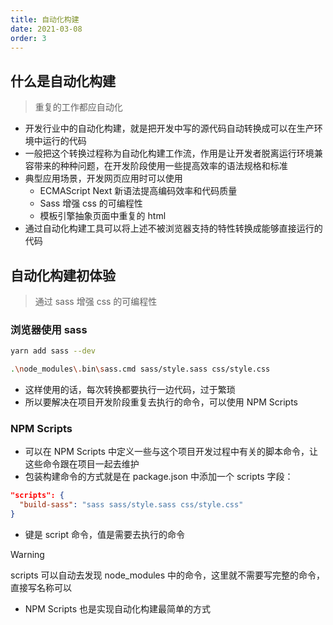 ```yaml
---
title: 自动化构建
date: 2021-03-08
order: 3
---
```


## 什么是自动化构建

> 重复的工作都应自动化

- 开发行业中的自动化构建，就是把开发中写的源代码自动转换成可以在生产环境中运行的代码
- 一般把这个转换过程称为自动化构建工作流，作用是让开发者脱离运行环境兼容带来的种种问题，在开发阶段使用一些提高效率的语法规格和标准
- 典型应用场景，开发网页应用时可以使用
  - ECMAScript Next 新语法提高编码效率和代码质量
  - Sass 增强 css 的可编程性
  - 模板引擎抽象页面中重复的 html
- 通过自动化构建工具可以将上述不被浏览器支持的特性转换成能够直接运行的代码

## 自动化构建初体验

> 通过 sass 增强 css 的可编程性

### 浏览器使用 sass

```bash
yarn add sass --dev

.\node_modules\.bin\sass.cmd sass/style.sass css/style.css
```

- 这样使用的话，每次转换都要执行一边代码，过于繁琐
- 所以要解决在项目开发阶段重复去执行的命令，可以使用 NPM Scripts

### NPM Scripts

- 可以在 NPM Scripts 中定义一些与这个项目开发过程中有关的脚本命令，让这些命令跟在项目一起去维护
- 包装构建命令的方式就是在 package.json 中添加一个 scripts 字段：

```json
"scripts": {
  "build-sass": "sass sass/style.sass css/style.css"
}
```
- 键是 script 命令，值是需要去执行的命令

> [!warning]
> scripts 可以自动去发现 node_modules 中的命令，这里就不需要写完整的命令，直接写名称可以

- NPM Scripts 也是实现自动化构建最简单的方式

